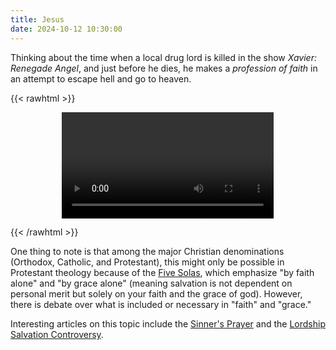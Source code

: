 ```yaml
---
title: Jesus
date: 2024-10-12 10:30:00
---
```


Thinking about the time when a local drug lord is killed in the show *Xavier: Renegade Angel*, and just before he dies, he makes a *profession of faith* in an attempt to escape hell and go to heaven.

{{< rawhtml >}}
<figure style="text-align: center;">
    <video style="display: block; margin-left: auto; margin-right: auto; width:80%" controls>
        <source src="/attachments/xavier_rennegade_lord_and_saviour.mp4" type="video/mp4">
        Your browser does not support this embedded video.
    </video>
</figure>
{{< /rawhtml >}}

One thing to note is that among the major Christian denominations (Orthodox, Catholic, and Protestant), this might only be possible in Protestant theology because of the [Five Solas](https://en.wikipedia.org/wiki/Five_solae), which emphasize "by faith alone" and "by grace alone" (meaning salvation is not dependent on personal merit but solely on your faith and the grace of god). However, there is debate over what is included or necessary in "faith" and "grace."

Interesting articles on this topic include the [Sinner's Prayer](https://en.wikipedia.org/wiki/Sinner%27s_prayer) and the [Lordship Salvation Controversy](https://en.wikipedia.org/wiki/Lordship_salvation_controversy).

